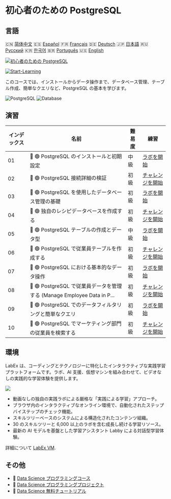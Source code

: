 # 初心者のための PostgreSQL

## 言語

🇨🇳 [简体中文](README_zh.md) 🇪🇸 [Español](README_es.md) 🇫🇷 [Français](README_fr.md) 🇩🇪 [Deutsch](README_de.md) 🇯🇵 [日本語](README_ja.md) 🇷🇺 [Русский](README_ru.md) 🇰🇷 [한국어](README_ko.md) 🇧🇷 [Português](README_pt.md) 🇺🇸 [English](README.md) 

[![初心者のための PostgreSQL](https://cover-creator.labex.io/postgresql-for-beginners.png?lang=ja)](https://labex.io/ja/courses/postgresql-for-beginners)

[![Start-Learning](https://img.shields.io/badge/Start-Learning-whitesmoke?style=for-the-badge)](https://labex.io/ja/courses/postgresql-for-beginners)

このコースでは、インストールからデータ操作まで、データベース管理、テーブル作成、簡単なクエリなど、PostgreSQL の基本を学びます。

![PostgreSQL](https://img.shields.io/badge/PostgreSQL-whitesmoke?style=for-the-badge&logo=postgresql)
![Database](https://img.shields.io/badge/Database-whitesmoke?style=for-the-badge&logo=database)


## 演習

|   インデックス | 名前                                                                    | 難易度   | 練習                                                                                                                                     |
|----------------|-------------------------------------------------------------------------|----------|------------------------------------------------------------------------------------------------------------------------------------------|
|             01 | 📖 🟢 PostgreSQL のインストールと初期設定                               | 中級     | <a target='_blank' href='https://labex.io/ja/tutorials/postgresql-installation-and-initial-setup-of-postgresql-550900'>ラボを開始</a>    |
|             02 | 🎯 🟢 PostgreSQL 接続詳細の検証                                         | 初級     | <a target='_blank' href='https://labex.io/ja/tutorials/postgresql-verify-postgresql-connection-details-551083'>チャレンジを開始</a>      |
|             03 | 📖 🟢 PostgreSQL を使用したデータベース管理の基礎                       | 初級     | <a target='_blank' href='https://labex.io/ja/tutorials/postgresql-database-management-basics-with-postgresql-550899'>ラボを開始</a>      |
|             04 | 🎯 🟢 独自のレシピデータベースを作成する                                | 初級     | <a target='_blank' href='https://labex.io/ja/tutorials/postgresql-create-your-own-recipe-database-551100'>チャレンジを開始</a>           |
|             05 | 📖 🟢 PostgreSQL テーブルの作成とデータ型                               | 中級     | <a target='_blank' href='https://labex.io/ja/tutorials/postgresql-postgresql-table-creation-and-data-types-550901'>ラボを開始</a>        |
|             06 | 🎯 🟢 PostgreSQL で従業員テーブルを作成する                             | 初級     | <a target='_blank' href='https://labex.io/ja/tutorials/postgresql-create-employee-table-in-postgresql-551115'>チャレンジを開始</a>       |
|             07 | 📖 🟢 PostgreSQL における基本的なデータ操作                             | 初級     | <a target='_blank' href='https://labex.io/ja/tutorials/postgresql-basic-data-operations-in-postgresql-550897'>ラボを開始</a>             |
|             08 | 🎯 🟢 PostgreSQL で従業員データを管理する (Manage Employee Data in P... | 初級     | <a target='_blank' href='https://labex.io/ja/tutorials/postgresql-manage-employee-data-in-postgresql-551130'>チャレンジを開始</a>        |
|             09 | 📖 🟢 PostgreSQL でのデータフィルタリングと簡単なクエリ                 | 初級     | <a target='_blank' href='https://labex.io/ja/tutorials/postgresql-data-filtering-and-simple-queries-in-postgresql-550898'>ラボを開始</a> |
|             10 | 🎯 🟢 PostgreSQL でマーケティング部門の従業員を検索する                 | 初級     | <a target='_blank' href='https://labex.io/ja/tutorials/postgresql-find-marketing-employees-in-postgresql-551146'>チャレンジを開始</a>    |

## 環境

LabEx は、コーディングとテクノロジーに特化したインタラクティブな実践学習プラットフォームです。ラボ、AI 支援、仮想マシンを組み合わせて、ビデオなしの実践的な学習体験を提供します。

![](https://tutorial-screenshot.getvm.io/images/vm-1725247253.png)

- 動画なしの独自の実践ラボによる厳格な「実践による学習」アプローチ。
- ブラウザ内のインタラクティブなオンライン環境で、自動化されたステップバイステップのチェック機能。
- スキルツリーベースのシステムによる構造化されたコンテンツ組織。
- 30 のスキルツリーと 6,000 以上のラボを含む成長し続ける学習リソース。
- 最新の AI モデルを基盤とした学習アシスタント Labby による対話型学習体験。

詳細について [LabEx VM](https://support.labex.io/using-labex/virtual-machine).

## その他

- 🔗 [Data Science プログラミングコース](https://github.com/labex-labs/awesome-programming-courses)
- 🔗 [Data Science プログラミングプロジェクト](https://github.com/labex-labs/awesome-programming-projects)
- 🔗 [Data Science 無料チュートリアル](https://github.com/labex-labs/data-science-free-tutorials)

